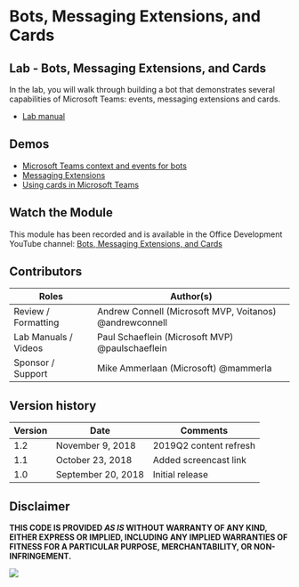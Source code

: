 # Bots, Messaging Extensions, and Cards

## Lab - Bots, Messaging Extensions, and Cards

In the lab, you will walk through building a bot that demonstrates several capabilities of Microsoft Teams: events, messaging extensions and cards.

- [Lab manual](./Lab.md)

## Demos

- [Microsoft Teams context and events for bots](./Demos/01-send-receive-files)
- [Messaging Extensions](./Demos/02-messaging-extension)
- [Using cards in Microsoft Teams](./Demos/03-adaptive-card)

## Watch the Module

This module has been recorded and is available in the Office Development YouTube channel: [Bots, Messaging Extensions, and Cards](https://youtu.be/kmtBvvp-smE)

## Contributors

|        Roles         |                        Author(s)                        |
| -------------------- | ------------------------------------------------------- |
| Review / Formatting  | Andrew Connell (Microsoft MVP, Voitanos) @andrewconnell |
| Lab Manuals / Videos | Paul Schaeflein (Microsoft MVP) @paulschaeflein         |
| Sponsor / Support    | Mike Ammerlaan (Microsoft) @mammerla                    |

## Version history

| Version |        Date        |       Comments         |
| ------- | ------------------ | ---------------------- |
| 1.2     | November 9, 2018   | 2019Q2 content refresh |
| 1.1     | October 23, 2018   | Added screencast link  |
| 1.0     | September 20, 2018 | Initial release        |

## Disclaimer

**THIS CODE IS PROVIDED *AS IS* WITHOUT WARRANTY OF ANY KIND, EITHER EXPRESS OR IMPLIED, INCLUDING ANY IMPLIED WARRANTIES OF FITNESS FOR A PARTICULAR PURPOSE, MERCHANTABILITY, OR NON-INFRINGEMENT.**

<img src="https://telemetry.sharepointpnp.com/TrainingContent/Teams/01-bots-messaging-extensions-and-cards" />
